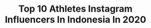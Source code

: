 ---
title: Top 10 Athletes Instagram Influencers In Indonesia In 2020
description: >-
  Find top athletes Instagram influencers in Indonesia in 2020. Most popular hashtags: #dirumahaja #tetapaktif #localpride.
platform: Instagram
hits: 89
text_top: Identify the most popular Instagram influencers on inBeat.
text_bottom: Our search engine holds 89 Instagram influencers like this in Indonesia for you to pitch.
profiles:
  - username: "riismanita"
    fullname: >-
      Virgo♍️
    bio: >-
      Kristiadi🖤 •Dancer •Latin Dancesport Athlete •Choreografer Dance •Make up @makeup_rismanita
    location: "Indonesia"
    followers: 5601
    engagement: 1365
    commentsToLikes: 0.046864
    id: ckap2m2yszfj20i787zhl15zt
    verified: false
    hashtags: "#makeuptiktokchallenge, #makeupcollection, #tutorialmakeupsimple, #makeuplooks"
  - username: "furkyrs"
    fullname: >-
      Furky R Syahroni
    bio: >-
      Travel (hiking) enthusiast🇲🇨 I share what I saw Youtube Furky TM furkysyahroni.com #ceritafurky 👩🏼‍💻managing director at DE 🥎former softball athlete
    location: "Indonesia"
    followers: 8963
    engagement: 1761
    commentsToLikes: 0.041085
    id: ck6ub9877882x0j71hhleart2
    verified: false
    hashtags: "#sindoro, #gunung, #indonesia, #pendaki"
  - username: "riskymuhammads22"
    fullname: >-
      Risky Muhammad Sudirman
    bio: >-
      • Young athlete🇲🇨 • @persija player🐯
    location: "Indonesia"
    followers: 28967
    engagement: 987
    commentsToLikes: 0.009766
    id: ck5zxup398p6k0i14laxpbf39
    verified: false
    hashtags: "#fiersabesari, #garisterdepan"
  - username: "syahmisafari20"
    fullname: >-
      Syahmi Safari
    bio: >-
      Selangor FA💊🔥 @pumafootball athlete [Usaha.Doa.Tawakal] —— @twenty20wrap 🚗 @eses20fries 🍟
    location: "Indonesia"
    followers: 110163
    engagement: 977
    commentsToLikes: 0.007307
    id: ckapbrt7113ox0i78k1rpnvqz
    verified: true
    hashtags: "#pumamy, #fifa21, #gamesbond, #wrap"
  - username: "bagasadingrh"
    fullname: >-
      Bagas Adi Nugroho
    bio: >-
      - Arema FC - Specs Athlete Management Contact: +62817162449 Munial Sport Group (MSG)
    location: "Indonesia"
    followers: 190069
    engagement: 723
    commentsToLikes: 0.006395
    id: ck9wducxrhb580j78bya2a6vv
    verified: true
    hashtags: "#jugglingchallenge, #pantangloyo, #tetapaktif, #dirumahaja"
  - username: "asnawi_bhr"
    fullname: >-
      ASNAWI
    bio: >-
      • @amb_store.id • Specs Athlete
    location: "Indonesia"
    followers: 175250
    engagement: 805
    commentsToLikes: 0.003968
    id: ckap8h4igo9ze0i78da3giwz3
    verified: false
    hashtags: "#ewako, #psmmakassar, #mitsubishi, #100persenewako"
  - username: "bayusaptaji"
    fullname: >-
      Bambang Bayu Saptaji
    bio: >-
      Part of team @ortuseight athlete @pocarisportid Ambassador @topscoresport Kawan @ayo.indonesia 📞82114211788 @ismipricilla
    location: "Indonesia"
    followers: 794714
    engagement: 537
    commentsToLikes: 0.009570
    id: ck13683gv57ff0i19bxdoynws
    verified: true
    hashtags: "#ligaayoindonesia, #ayocoid, #sepakbola, #futsal"
  - username: "ayub.antoh27"
    fullname: >-
      ayubantoh
    bio: >-
      Sport Coaching Education Yogyakarta State University Athlete ⚽ Professional Football Player @martapurafc Filipi 4:13 😇 My YouTube Channel 👇Below
    location: "Indonesia"
    followers: 22257
    engagement: 589
    commentsToLikes: 0.024278
    id: ck138tamchwmh0i19mnnylqdb
    verified: false
    hashtags: "#ndonesia, #jerseyfantasytimnas, #localapparel, #banjarmasin"
  - username: "hijrah_bara"
    fullname: >-
      hijrah bara
    bio: >-
      In Relationship - BA Of @beningsclinic_jakarta @bening__skincare -team @suplemenfitnesid & @whymutant @sfidnfits Sponsored Athlete
    location: "Indonesia"
    followers: 137303
    engagement: 212
    commentsToLikes: 0.019995
    id: ckaounl5d11yo0i78ozdy9amh
    verified: false
    hashtags: "#superweekend, #lazadaid, #gembafriends, #sfidnfits"
  - username: "pinkmheni"
    fullname: >-
      Mheni Pink
    bio: >-
      @vectorlabsofficial & @maxsproteinindonesia sponsored athlete
    location: "Indonesia"
    followers: 4194
    engagement: 575
    commentsToLikes: 0.099523
    id: ck6u7wfp3o1mw0j71rl7ogvmd
    verified: false
    hashtags: "#jualsuplemen, #gymjakarta, #kekar, #binaraga"
---